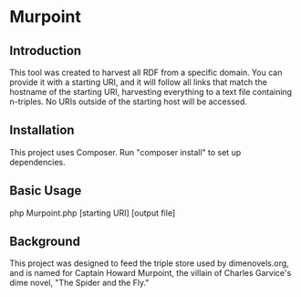 Murpoint
========

Introduction
------------
This tool was created to harvest all RDF from a specific domain. You can provide
it with a starting URI, and it will follow all links that match the hostname of
the starting URI, harvesting everything to a text file containing n-triples. No
URIs outside of the starting host will be accessed.

Installation
------------
This project uses Composer. Run "composer install" to set up dependencies.

Basic Usage
-----------
php Murpoint.php [starting URI] [output file]

Background
----------
This project was designed to feed the triple store used by dimenovels.org, and
is named for Captain Howard Murpoint, the villain of Charles Garvice's dime
novel, "The Spider and the Fly."
